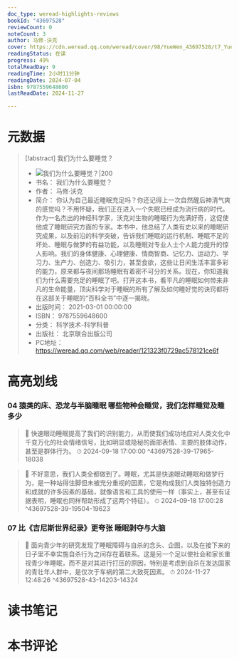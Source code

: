 ```yaml
---
doc_type: weread-highlights-reviews
bookId: "43697528"
reviewCount: 0
noteCount: 3
author: 马修·沃克
cover: https://cdn.weread.qq.com/weread/cover/98/YueWen_43697528/t7_YueWen_43697528.jpg
readingStatus: 在读
progress: 49%
totalReadDay: 9
readingTime: 2小时11分钟
readingDate: 2024-07-04
isbn: 9787559648600
lastReadDate: 2024-11-27

---
```

# 元数据
> [!abstract] 我们为什么要睡觉？
> - ![ 我们为什么要睡觉？|200](https://cdn.weread.qq.com/weread/cover/98/YueWen_43697528/t7_YueWen_43697528.jpg)
> - 书名： 我们为什么要睡觉？
> - 作者： 马修·沃克
> - 简介： 你认为自己最近睡眠充足吗？你还记得上一次自然醒后神清气爽的感觉吗？不用怀疑，我们正在进入一个失眠已经成为流行病的时代。作为一名杰出的神经科学家，沃克对生物的睡眠行为充满好奇，这促使他成了睡眠研究方面的专家。本书中，他总结了人类有史以来的睡眠研究成果，以及前沿的科学突破，告诉我们睡眠的运行机制、睡眠不足的坏处、睡眠与做梦的有益功能，以及睡眠对专业人士个人能力提升的惊人影响。我们的身体健康、心理健康、情商智商、记忆力、运动力、学习力、生产力、创造力、吸引力，甚至食欲，这些让日间生活丰富多彩的能力，原来都与夜间那场睡眠有着密不可分的关系。现在，你知道我们为什么需要充足的睡眠了吧。打开这本书，看平凡的睡眠如何带来非凡的生命能量，顶尖科学对于睡眠的所有了解及如何睡好觉的诀窍都将在这部关于睡眠的“百科全书”中逐一揭晓。
> - 出版时间： 2021-03-01 00:00:00
> - ISBN： 9787559648600
> - 分类： 科学技术-科学科普
> - 出版社： 北京联合出版公司
> - PC地址：https://weread.qq.com/web/reader/121323f0729ac578121ce6f

# 高亮划线

### 04 猿类的床、恐龙与半脑睡眠 哪些物种会睡觉，我们怎样睡觉及睡多少

> 📌 快速眼动睡眠提高了我们的识别能力，从而使我们成功地应对人类文化中千变万化的社会情绪信号，比如明显或隐秘的面部表情、主要的肢体动作，甚至是群体行为。 
> ⏱ 2024-09-18 17:00:00 ^43697528-39-17965-18038

> 📌 不好意思，我们人类全都做到了。睡眠，尤其是快速眼动睡眠和做梦行为，是一种站得住脚但未被充分重视的因素，它是构成我们人类独特创造力和成就的许多因素的基础，就像语言和工具的使用一样（事实上，甚至有证据表明，睡眠也同样帮助形成了这两个特征）。 
> ⏱ 2024-09-18 17:00:28 ^43697528-39-19504-19623

### 07 比《吉尼斯世界纪录》更夸张 睡眠剥夺与大脑

> 📌 面向青少年的研究发现了睡眠障碍与自杀的念头、企图，以及在接下来的日子里不幸实施自杀行为之间存在着联系。这是另一个足以使社会和家长重视青少年睡眠，而不是对其进行打压的原因，特别是考虑到自杀在发达国家的青壮年人群中，是仅次于车祸的第二大致死因素。 
> ⏱ 2024-11-27 12:48:26 ^43697528-43-14203-14324

# 读书笔记

# 本书评论

